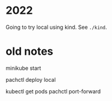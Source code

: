# 2022

Going to try local using kind. See `./kind`.


# old notes
minikube start

pachctl deploy local

kubectl get pods
pachctl port-forward

